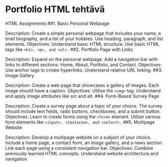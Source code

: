 # Portfolio HTML tehtävä

HTML Assignments
##1. Basic Personal Webpage

Description: Create a simple personal webpage that includes your name, a brief biography, and a list of your hobbies. Use heading, paragraph, and list elements.
Objectives:
Understand basic HTML structure.
Use basic HTML tags like ```<h1>, <p>, and <ul>.```
##2. Portfolio Page with Links

Description: Expand on the personal webpage. Add a navigation bar with links to different sections: Home, About, Portfolio, and Contact.
Objectives:
Use anchor tags to create hyperlinks.
Understand relative URL linking.
##3. Image Gallery

Description: Create a web page that showcases a gallery of images. Each image should have a caption.
Objectives:
Utilize the ```<img>``` tag.
Understand and apply image attributes like src and alt.
##4. Form-Based Survey Page

Description: Create a survey page about a topic of your choice. The survey should include text fields, radio buttons, checkboxes, and a submit button.
Objectives:
Learn to create forms using the ```<form>``` element.
Utilize various form elements like ```<input>, <textarea>, and <select>.```
##5. Multipage Website

Description: Develop a multipage website on a subject of your choice. Include a home page, a contact form, an image gallery, and a news section. Link each page using a consistent navigation bar.
Objectives:
Combine previously learned HTML concepts.
Understand website architecture and navigation.
